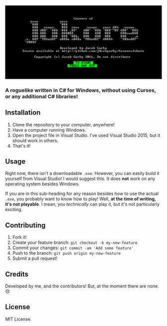 ![Splash Screen](https://github.com/j4cobgarby/CavernsJokore/blob/master/demo.png)

### A roguelike written in C# for Windows, without using Curses, or any additional C# libraries!

## Installation
 1. Clone the repository to your computer, anywhere!
 2. Have a computer running Windows.
 3. Open the project file in Visual Studio. I've used Visual Studio 2015, but it should work in others.
 4. That's it!
 
## Usage
Right now, there isn't a downloadable `.exe`. However, you can easily build it yourself from Visual Studio! I would suggest this.
It does **not** work on any operating system besides Windows.

If you are in this sub-heading for any reason besides how to use the actual `.exe`, you probably want to know how to play! Well, **at the time of writing, it's not playable**. I mean, you *technically* can play it, but it's not particularly exciting.

## Contributing
1. Fork it!
2. Create your feature branch: `git checkout -b my-new-feature`
3. Commit your changes: `git commit -am 'Add some feature'`
4. Push to the branch: `git push origin my-new-feature`
5. Submit a pull request!

## Credits
Developed by me, and the contributors! But, at the moment there are none. :disappointed:

## License
MIT License.
